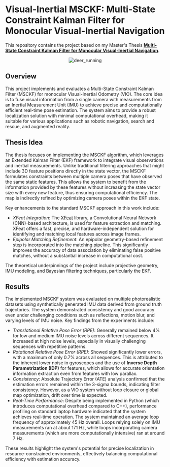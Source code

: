 # Visual-Inertial MSCKF: Multi-State Constraint Kalman Filter for Monocular Visual-Inertial Navigation

This repository contains the project based on my Master's Thesis [**Multi-State Constraint Kalman Filter for Monocular Visual-Inertial Navigation**](https://github.com/ValerioSpagnoli/Visual-Inertial-MSCKF/blob/main/thesis.pdf).

<p align="center">
  <img src="https://github.com/user-attachments/assets/3a696c51-a02f-498d-bc86-25d39afb19bc" alt="deer_running">
</p>

## Overview
This project implements and evaluates a Multi-State Constraint Kalman Filter (MSCKF) for monocular Visual-Inertial Odometry (VIO). The core idea is to fuse visual information from a single camera with measurements from an Inertial Measurement Unit (IMU) to achieve precise and computationally efficient real-time pose estimation. The system aims to provide a robust localization solution with minimal computational overhead, making it suitable for various applications such as robotic navigation, search and rescue, and augmented reality.   

## Thesis Idea
The thesis focuses on implementing the MSCKF algorithm, which leverages an Extended Kalman Filter (EKF) framework to integrate visual observations and inertial measurements. Unlike traditional filtering approaches that might include 3D feature positions directly in the state vector, the MSCKF formulates constraints between multiple camera poses that have observed the same static features. This allows the system to benefit from the information provided by these features without increasing the state vector size with every new feature, thus ensuring computational efficiency. The map is indirectly refined by optimizing camera poses within the EKF state.  

Key enhancements to the standard MSCKF approach in this work include:
* *XFeat Integration*: The [XFeat](https://github.com/verlab/accelerated_features) library, a Convolutional Neural Network (CNN)-based architecture, is used for feature extraction and matching. XFeat offers a fast, precise, and hardware-independent solution for identifying and matching local features across image frames.   
* *Epipolar Matching Refinement*: An epipolar geometry-based refinement step is incorporated into the matching pipeline. This significantly improves the accuracy of data association by eliminating false positive matches, without a substantial increase in computational cost.  

The theoretical underpinnings of the project include projective geometry, IMU modeling, and Bayesian filtering techniques, particularly the EKF.

## Results

The implemented MSCKF system was evaluated on multiple photorealistic datasets using synthetically generated IMU data derived from ground truth trajectories. The system demonstrated consistency and good accuracy even under challenging conditions such as reflections, motion blur, and varying levels of IMU noise.
Key findings from the experiments include:     
* *Translational Relative Pose Error (RPE)*: Generally remained below 4% for low and medium IMU noise levels across different sequences. It increased at high noise levels, especially in visually challenging sequences with repetitive patterns.   
* *Rotational Relative Pose Error (RPE)*: Showed significantly lower errors, with a maximum of only 0.7% across all sequences. This is attributed to the inherent lower noise in gyroscopes and the use of **Inverse Depth Parametrization (IDP)** for features, which allows for accurate orientation information extraction even from features with low parallax.  
* *Consistency*: Absolute Trajectory Error (ATE) analysis confirmed that the estimation errors remained within the 3-sigma bounds, indicating filter consistency. However, as a VIO system without loop closure or global map optimization, drift over time is expected.  
* *Real-Time Performance*: Despite being implemented in Python (which introduces computational overhead compared to C++), performance profiling on standard laptop hardware indicated that the system achieves real-time operation. The system maintained an average loop frequency of approximately 45 Hz overall. Loops relying solely on IMU measurements ran at about 171 Hz, while loops incorporating camera measurements (which are more computationally intensive) ran at around 7 Hz.  

These results highlight the system's potential for precise localization in resource-constrained environments, effectively balancing computational efficiency with estimation accuracy.   
